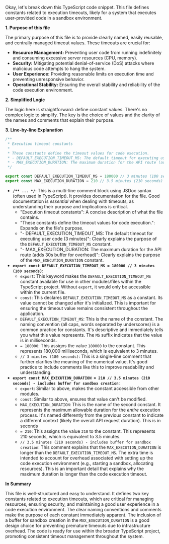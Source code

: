 Okay, let's break down this TypeScript code snippet.  This file defines constants related to execution timeouts, likely for a system that executes user-provided code in a sandbox environment.

**1. Purpose of this file**

The primary purpose of this file is to provide clearly named, easily reusable, and centrally managed timeout values. These timeouts are crucial for:

*   **Resource Management:** Preventing user code from running indefinitely and consuming excessive server resources (CPU, memory).
*   **Security:** Mitigating potential denial-of-service (DoS) attacks where malicious code attempts to hang the system.
*   **User Experience:** Providing reasonable limits on execution time and preventing unresponsive behavior.
*   **Operational Stability:** Ensuring the overall stability and reliability of the code execution environment.

**2. Simplified Logic**

The logic here is straightforward: define constant values. There's no complex logic to simplify. The key is the choice of values and the clarity of the names and comments that explain their purpose.

**3. Line-by-line Explanation**

```typescript
/**
 * Execution timeout constants
 *
 * These constants define the timeout values for code execution.
 * - DEFAULT_EXECUTION_TIMEOUT_MS: The default timeout for executing user code (3 minutes)
 * - MAX_EXECUTION_DURATION: The maximum duration for the API route (adds 30s buffer for overhead)
 */

export const DEFAULT_EXECUTION_TIMEOUT_MS = 180000 // 3 minutes (180 seconds)
export const MAX_EXECUTION_DURATION = 210 // 3.5 minutes (210 seconds) - includes buffer for sandbox creation
```

*   **`/** ... */`**: This is a multi-line comment block using JSDoc syntax (often used in TypeScript).  It provides documentation for the file.  Good documentation is *essential* when dealing with timeouts, as understanding their purpose and implications is critical.
    *   "Execution timeout constants":  A concise description of what the file contains.
    *   "These constants define the timeout values for code execution.": Expands on the file's purpose.
    *   "- DEFAULT_EXECUTION_TIMEOUT_MS: The default timeout for executing user code (3 minutes)":  Clearly explains the purpose of the `DEFAULT_EXECUTION_TIMEOUT_MS` constant.
    *   "- MAX_EXECUTION_DURATION: The maximum duration for the API route (adds 30s buffer for overhead)":  Clearly explains the purpose of the `MAX_EXECUTION_DURATION` constant.
*   **`export const DEFAULT_EXECUTION_TIMEOUT_MS = 180000 // 3 minutes (180 seconds)`**:
    *   `export`: This keyword makes the `DEFAULT_EXECUTION_TIMEOUT_MS` constant available for use in other modules/files within the TypeScript project.  Without `export`, it would only be accessible within the current file.
    *   `const`: This declares `DEFAULT_EXECUTION_TIMEOUT_MS` as a constant.  Its value cannot be changed after it's initialized. This is important for ensuring the timeout value remains consistent throughout the application.
    *   `DEFAULT_EXECUTION_TIMEOUT_MS`: This is the name of the constant.  The naming convention (all caps, words separated by underscores) is a common practice for constants.  It's descriptive and immediately tells you what this value represents.  The `MS` suffix indicates that the value is in milliseconds.
    *   `= 180000`: This assigns the value `180000` to the constant.  This represents 180,000 milliseconds, which is equivalent to 3 minutes.
    *   `// 3 minutes (180 seconds)`:  This is a single-line comment that further clarifies the meaning of the numerical value.  It's good practice to include comments like this to improve readability and understanding.
*   **`export const MAX_EXECUTION_DURATION = 210 // 3.5 minutes (210 seconds) - includes buffer for sandbox creation`**:
    *   `export`:  Similar to above, makes the constant accessible from other modules.
    *   `const`: Similar to above, ensures that value can't be modified.
    *   `MAX_EXECUTION_DURATION`: This is the name of the second constant.  It represents the maximum allowable duration for the *entire* execution process.  It's named differently from the previous constant to indicate a different context (likely the overall API request duration). This is in seconds
    *   `= 210`: This assigns the value `210` to the constant. This represents 210 seconds, which is equivalent to 3.5 minutes.
    *   `// 3.5 minutes (210 seconds) - includes buffer for sandbox creation`:  This comment explains that the `MAX_EXECUTION_DURATION` is longer than the `DEFAULT_EXECUTION_TIMEOUT_MS`. The extra time is intended to account for overhead associated with setting up the code execution environment (e.g., starting a sandbox, allocating resources). This is an important detail that explains why the maximum duration is longer than the code execution timeout.

**In Summary**

This file is well-structured and easy to understand. It defines two key constants related to execution timeouts, which are critical for managing resources, ensuring security, and maintaining a good user experience in a code execution environment. The clear naming conventions and comments make the purpose of each constant immediately apparent.  The inclusion of a buffer for sandbox creation in the `MAX_EXECUTION_DURATION` is a good design choice for preventing premature timeouts due to infrastructure overhead. The code is ready for use within the broader TypeScript project, promoting consistent timeout management throughout the system.

